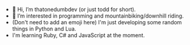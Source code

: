 - 👋 Hi, I’m thatonedumbdev (or just todd for short).
- 👀 I’m interested in programming and mountainbiking/downhill riding.
- (Don't need to add an emoji here) I'm just developing some random things in Python and Lua.
- I'm learning Ruby, C# and JavaScript at the moment.

